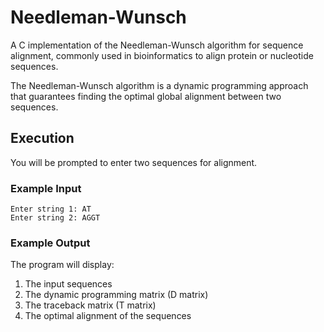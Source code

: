 # Needleman-Wunsch

A C implementation of the Needleman-Wunsch algorithm for sequence alignment, commonly used in bioinformatics to align protein or nucleotide sequences.

The Needleman-Wunsch algorithm is a dynamic programming approach that guarantees finding the optimal global alignment between two sequences.

## Execution

You will be prompted to enter two sequences for alignment.

### Example Input

```
Enter string 1: AT
Enter string 2: AGGT
```

### Example Output

The program will display:
1. The input sequences
2. The dynamic programming matrix (D matrix)
3. The traceback matrix (T matrix)
4. The optimal alignment of the sequences
